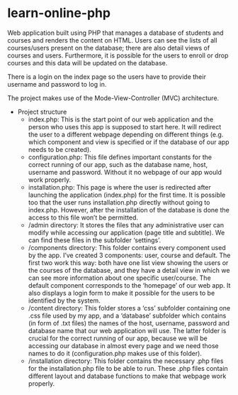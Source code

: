 # learn-online-php
Web application built using PHP that manages a database of students and courses and renders the content on HTML. Users can see the lists of all courses/users present on the database; there are also detail views of courses and users. Furthermore, it is possible for the users to enroll or drop courses and this data will be updated on the database.

There is a login on the index page so the users have to provide their username and password to log in.

The project makes use of the Mode-View-Controller (MVC) architecture.

* Project structure
  * index.php: This is the start point of our web application and the person who uses this app is supposed to start here. It will redirect the user to a different webpage depending on different things (e.g. which component and view is specified or if the database of our app needs to be created). 
  * configuration.php: This file defines important constants for the correct running of our app, such as the database name, host, username and password. Without it no webpage of our app would work properly.
  * installation.php: This page is where the user is redirected after launching the application (index.php) for the first time. It is possible too that the user runs installation.php directly without going to index.php. However, after the installation of the database is done the access to this file won’t be permitted.
  * /admin directory: It stores the files that any administrative user can modify while accessing our application (page title and subtitle). We can find these files in the subfolder ‘settings’. 
  * /components directory: This folder contains every component used by the app. I’ve created 3 components: user, course and default. The first two work this way: both have one list view showing the users or the courses of the database, and they have a detail view in which we can see more information about one specific user/course. The default component corresponds to the ‘homepage’ of our web app. It also displays a login form to make it possible for the users to be identified by the system.
  * /content directory: This folder stores a ‘css’ subfolder containing one .css file used by my app, and a ‘database’ subfolder which contains (in form of .txt files) the names of the host, username, password and database name that our web application will use.  The latter folder is crucial for the correct running of our app, because we will be accessing our database in almost every page and we need those names to do it (configuration.php makes use of this folder).
  * /installation directory: This folder contains the necessary .php files for the installation.php file to be able to run. These .php files contain different layout and database functions to make that webpage work properly.   
